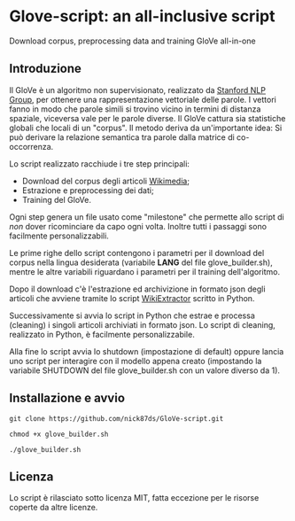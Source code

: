 # Glove-script: an all-inclusive script
Download corpus, preprocessing data and training GloVe all-in-one

## Introduzione

Il GloVe è un algoritmo non supervisionato, realizzato da [Stanford NLP Group](https://nlp.stanford.edu/), per ottenere una rappresentazione vettoriale delle parole.
I vettori fanno in modo che parole simili si trovino vicino in termini di distanza spaziale, viceversa vale per le parole diverse.
Il GloVe cattura sia statistiche globali che locali di un "corpus". Il metodo deriva da un'importante idea: Si può derivare la relazione semantica tra parole dalla matrice di co-occorrenza.

Lo script realizzato racchiude i tre step principali:
* Download del corpus degli articoli [Wikimedia](https://dumps.wikimedia.org);
* Estrazione e preprocessing dei dati;
* Training del GloVe.

Ogni step genera un file usato come "milestone" che permette allo script di *non* dover ricominciare da capo ogni volta. Inoltre tutti i passaggi sono facilmente personalizzabili.

Le prime righe dello script contengono i parametri per il download del corpus nella lingua desiderata (variabile **LANG** del file glove_builder.sh), mentre le altre variabili riguardano i parametri per il training dell'algoritmo.

Dopo il download c'è l'estrazione ed archivizione in formato json degli articoli che avviene tramite lo script [WikiExtractor](https://github.com/attardi/wikiextractor) scritto in Python.

Successivamente si avvia lo script in Python che estrae e processa (cleaning) i singoli articoli archiviati in formato json. Lo script di cleaning, realizzato in Python, è facilmente personalizzabile.

Alla fine lo script avvia lo shutdown (impostazione di default) oppure lancia uno script per interagire con il modello appena creato (impostando la variabile SHUTDOWN del file glove_builder.sh con un valore diverso da 1).

## Installazione e avvio

```
git clone https://github.com/nick87ds/GloVe-script.git

chmod +x glove_builder.sh

./glove_builder.sh
```

## Licenza
Lo script è rilasciato sotto licenza MIT, fatta eccezione per le risorse coperte da altre licenze.